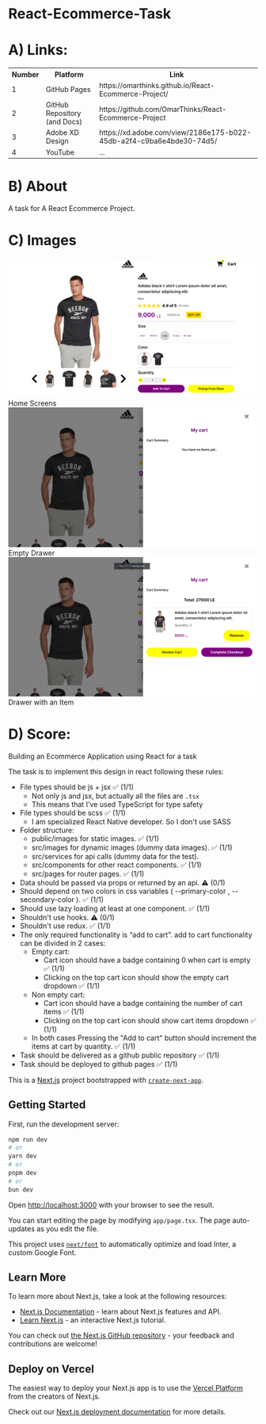 # React-Ecommerce-Task

# A) Links:

<table>
<tr>
<th>Number</th>
<th>Platform</th>
<th>Link</th>
</tr>

<tr>
<td>1</td>
<td>GitHub Pages</td>
<td>https://omarthinks.github.io/React-Ecommerce-Project/</td>
</tr>
<tr>
<td>2</td>
<td>GitHub Repository (and Docs)</td>
<td>https://github.com/OmarThinks/React-Ecommerce-Project</td>
</tr>
<tr>
<td>3</td>
<td>Adobe XD Design</td>
<td>https://xd.adobe.com/view/2186e175-b022-45db-a2f4-c9ba6e4bde30-74d5/</td>
</tr>
<tr>
<td>4</td>
<td>YouTube</td>
<td> ... </td>
</tr>
</table>

# B) About

A task for A React Ecommerce Project.

# C) Images

<img src="./media/home.png" width=500/>
Home Screens

<img src="./media/drawer-empty.png" width=500/>
Empty Drawer

<img src="./media/drawer-full.png" width=500/>
Drawer with an Item

# D) Score:

Building an Ecommerce Application using React for a task

The task is to implement this design in react following these rules:

- File types should be js + jsx ✅ (1/1)
  - Not only js and jsx, but actually all the files are `.tsx`
  - This means that I've used TypeScript for type safety
- File types should be scss ✅ (1/1)
  - I am specialized React Native developer. So I don't use SASS
- Folder structure:
  - public/images for static images. ✅ (1/1)
  - src/images for dynamic images (dummy data images). ✅ (1/1)
  - src/services for api calls (dummy data for the test).
  - src/components for other react components. ✅ (1/1)
  - src/pages for router pages. ✅ (1/1)
- Data should be passed via props or returned by an api. ⚠️ (0/1)
- Should depend on two colors in css variables ( --primary-color , --secondary-color ). ✅ (1/1)
- Should use lazy loading at least at one component. ✅ (1/1)
- Shouldn't use hooks. ⚠️ (0/1)
- Shouldn't use redux. ✅ (1/1)
- The only required functionality is “add to cart”. add to cart functionality can be divided in 2 cases:
  - Empty cart:
    - Cart icon should have a badge containing 0 when cart is empty ✅ (1/1)
    - Clicking on the top cart icon should show the empty cart dropdown ✅ (1/1)
  - Non empty cart:
    - Cart icon should have a badge containing the number of cart items ✅ (1/1)
    - Clicking on the top cart icon should show cart items dropdown ✅ (1/1)
  - In both cases Pressing the "Add to cart" button should increment the items at cart by quantity. ✅ (1/1)
- Task should be delivered as a github public repository ✅ (1/1)
- Task should be deployed to github pages ✅ (1/1)

This is a [Next.js](https://nextjs.org/) project bootstrapped with [`create-next-app`](https://github.com/vercel/next.js/tree/canary/packages/create-next-app).

## Getting Started

First, run the development server:

```bash
npm run dev
# or
yarn dev
# or
pnpm dev
# or
bun dev
```

Open [http://localhost:3000](http://localhost:3000) with your browser to see the result.

You can start editing the page by modifying `app/page.tsx`. The page auto-updates as you edit the file.

This project uses [`next/font`](https://nextjs.org/docs/basic-features/font-optimization) to automatically optimize and load Inter, a custom Google Font.

## Learn More

To learn more about Next.js, take a look at the following resources:

- [Next.js Documentation](https://nextjs.org/docs) - learn about Next.js features and API.
- [Learn Next.js](https://nextjs.org/learn) - an interactive Next.js tutorial.

You can check out [the Next.js GitHub repository](https://github.com/vercel/next.js/) - your feedback and contributions are welcome!

## Deploy on Vercel

The easiest way to deploy your Next.js app is to use the [Vercel Platform](https://vercel.com/new?utm_medium=default-template&filter=next.js&utm_source=create-next-app&utm_campaign=create-next-app-readme) from the creators of Next.js.

Check out our [Next.js deployment documentation](https://nextjs.org/docs/deployment) for more details.
